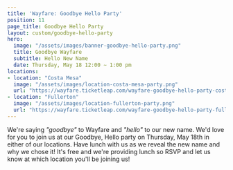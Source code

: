 ```yaml
---
title: 'Wayfare: Goodbye Hello Party'
position: 11
page_title: Goodbye Hello Party
layout: custom/goodbye-hello-party
hero:
  image: "/assets/images/banner-goodbye-hello-party.png"
  title: Goodbye Wayfare
  subtitle: Hello New Name
  date: Thursday, May 18 12:00 ∼ 1:00 pm
locations:
- location: "Costa Mesa"
  image: "/assets/images/location-costa-mesa-party.png"
  url: "https://wayfare.ticketleap.com/wayfare-goodbye-hello-party-costa-mesa-location/"
- location: "Fullerton"
  image: "/assets/images/location-fullerton-party.png"
  url: "https://wayfare.ticketleap.com/wayfare-goodbye-hello-party-fullerton/"
---
```


We're saying _"goodbye"_ to Wayfare and _"hello"_ to our new name. We'd love for you to join us at our Goodbye, Hello party on Thursday, May 18th in either of our locations. Have lunch with us as we reveal the new name and why we chose it! It's free and we're providing lunch so RSVP and let us know at which location you'll be joining us!
